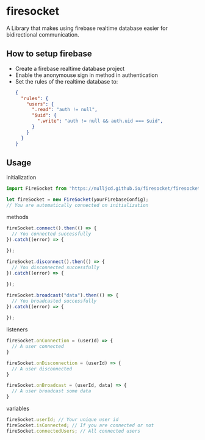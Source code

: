 # firesocket
A Library that makes using firebase realtime database easier for bidirectional communication.

## How to setup firebase
- Create a firebase realtime database project
- Enable the anonymouse sign in method in authentication
- Set the rules of the realtime database to:
  ```json
  {
    "rules": {
      "users": {
        ".read": "auth != null",
        "$uid": {
          ".write": "auth != null && auth.uid === $uid",
        }
      }
    }
  }
  ```
## Usage
initialization
```js
import FireSocket from "https://nulljcd.github.io/firesocket/firesocket.js";

let fireSocket = new FireSocket(yourFirebaseConfig);
// You are automatically connected on initialization
```
methods
```js
fireSocket.connect().then(() => {
  // You connected successfully
}).catch((error) => {
  
});

fireSocket.disconnect().then(() => {
  // You disconnected successfully
}).catch((error) => {

});

fireSocket.broadcast("data").then(() => {
  // You broadcasted successfully
}).catch((error) => {
  
});
```
listeners
```js
fireSocket.onConnection = (userId) => {
  // A user connected
}

fireSocket.onDisconnection = (userId) => {
  // A user disconnected
}

fireSocket.onBroadcast = (userId, data) => {
  // A user broadcast some data
}
```
variables
```js
fireSocket.userId; // Your unique user id
fireSocket.isConnected; // If you are connected or not
fireSocket.connectedUsers; // All connected users
```
